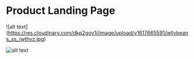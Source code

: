 # Product Landing Page
![alt text] (https://res.cloudinary.com/dkp2goy1i/image/upload/v1617665591/jellybeans_ss_jwthvz.jpg)



![alt text](https://res.cloudinary.com/dkp2goy1i/image/upload/v1624827392/WebD1_c0jmds.jpg)


